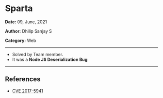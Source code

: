 # Sparta

**Date:** 09, June, 2021

**Author:** Dhilip Sanjay S

**Category:** Web

---

- Solved by Team member.
- It was a **Node JS Deserialization Bug**

--- 

## References

- [CVE 2017-5941](https://www.exploit-db.com/exploits/49552)